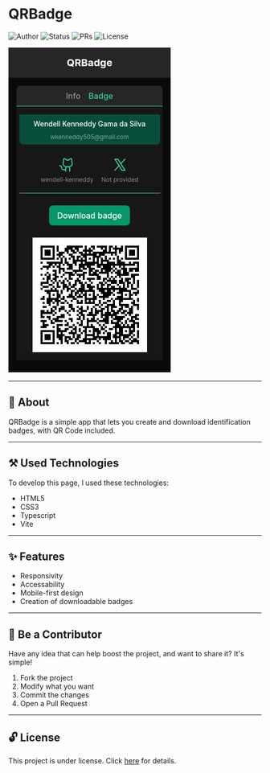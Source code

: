 # QRBadge

![Author](https://img.shields.io/badge/author-Wendell%20Kenneddy-brightgreen)
![Status](https://img.shields.io/badge/status-Concluded-brightgreen)
![PRs](https://img.shields.io/badge/PRs-Welcome-brightgreen)
![License](https://img.shields.io/badge/license-MIT-brightgreen)

![Final Result](./public/preview.png)

---

## 📕 About

QRBadge is a simple app that lets you create and download identification badges, with QR Code included.

---

## ⚒️ Used Technologies

To develop this page, I used these technologies:

- HTML5
- CSS3
- Typescript
- Vite

---

## ✨ Features

- Responsivity
- Accessability
- Mobile-first design
- Creation of downloadable badges

---

## 🤝 Be a Contributor

Have any idea that can help boost the project, and want to share it? It's simple!

1. Fork the project
2. Modify what you want
3. Commit the changes
4. Open a Pull Request

---

## 🔓 License

This project is under license. Click [here](./LICENSE.md) for details.
